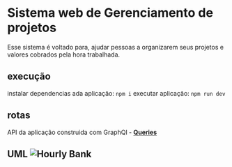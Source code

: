 # Sistema web de Gerenciamento de projetos
Esse sistema é voltado para, ajudar pessoas a organizarem seus projetos e valores cobrados pela hora trabalhada.

## execução
instalar dependencias ada aplicação:
`npm i`
executar aplicação:
`npm run dev`

## rotas
API da aplicação construida com GraphQl - **[Queries](https://github.com/JohnsCoder/hourlyBank-be/files/12178787/Queries.txt)**

## UML ![Hourly Bank](https://github.com/JohnsCoder/hourlyBank-be/assets/62973765/7318ed2d-6f27-48a8-ba62-ae48518977e1)
